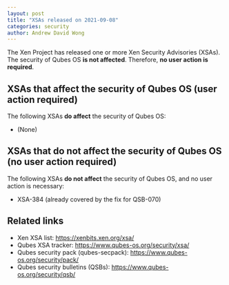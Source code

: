 ```yaml
---
layout: post
title: "XSAs released on 2021-09-08"
categories: security
author: Andrew David Wong
---
```


The Xen Project has released one or more Xen Security Advisories (XSAs).
The security of Qubes OS **is not affected**.
Therefore, **no user action is required**.


XSAs that affect the security of Qubes OS (user action required)
----------------------------------------------------------------

The following XSAs **do affect** the security of Qubes OS:

- (None)


XSAs that do not affect the security of Qubes OS (no user action required)
--------------------------------------------------------------------------

The following XSAs **do not affect** the security of Qubes OS, and no user action is necessary:

- XSA-384 (already covered by the fix for QSB-070)


Related links
-------------

- Xen XSA list: <https://xenbits.xen.org/xsa/>
- Qubes XSA tracker: <https://www.qubes-os.org/security/xsa/>
- Qubes security pack (qubes-secpack): <https://www.qubes-os.org/security/pack/>
- Qubes security bulletins (QSBs): <https://www.qubes-os.org/security/qsb/>

